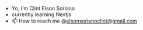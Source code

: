 - Yo, I’m Clint Elson Soriano
- currently learning Nextjs
- 📫 How to reach me @elsonsorianoclint@gmail.com

<!---
Clintelson/Clintelson is a ✨ special ✨ repository because its `README.md` (this file) appears on your GitHub profile.
You can click the Preview link to take a look at your changes.
--->
